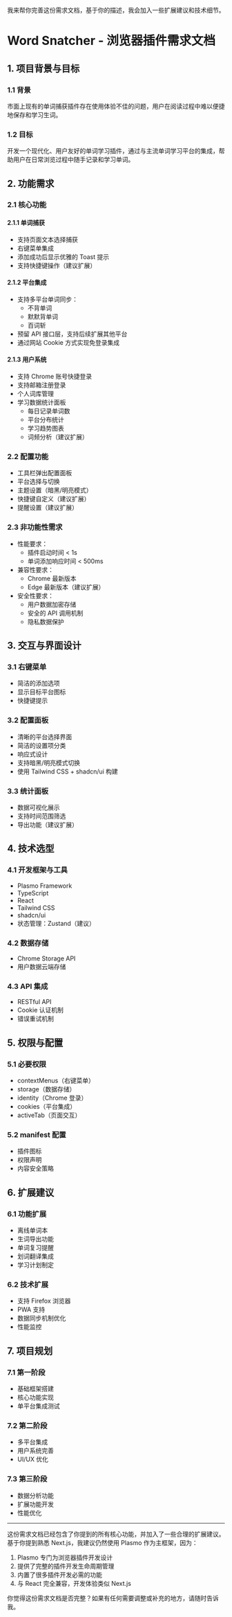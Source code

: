 我来帮你完善这份需求文档，基于你的描述，我会加入一些扩展建议和技术细节。

# Word Snatcher - 浏览器插件需求文档

## 1. 项目背景与目标

### 1.1 背景

市面上现有的单词捕获插件存在使用体验不佳的问题，用户在阅读过程中难以便捷地保存和学习生词。

### 1.2 目标

开发一个现代化、用户友好的单词学习插件，通过与主流单词学习平台的集成，帮助用户在日常浏览过程中随手记录和学习单词。

## 2. 功能需求

### 2.1 核心功能

#### 2.1.1 单词捕获

- 支持页面文本选择捕获
- 右键菜单集成
- 添加成功后显示优雅的 Toast 提示
- 支持快捷键操作（建议扩展）

#### 2.1.2 平台集成

- 支持多平台单词同步：
  - 不背单词
  - 默默背单词
  - 百词斩
- 预留 API 接口层，支持后续扩展其他平台
- 通过网站 Cookie 方式实现免登录集成

#### 2.1.3 用户系统

- 支持 Chrome 账号快捷登录
- 支持邮箱注册登录
- 个人词库管理
- 学习数据统计面板
  - 每日记录单词数
  - 平台分布统计
  - 学习趋势图表
  - 词频分析（建议扩展）

### 2.2 配置功能

- 工具栏弹出配置面板
- 平台选择与切换
- 主题设置（暗黑/明亮模式）
- 快捷键自定义（建议扩展）
- 提醒设置（建议扩展）

### 2.3 非功能性需求

- 性能要求：
  - 插件启动时间 < 1s
  - 单词添加响应时间 < 500ms
- 兼容性要求：
  - Chrome 最新版本
  - Edge 最新版本（建议扩展）
- 安全性要求：
  - 用户数据加密存储
  - 安全的 API 调用机制
  - 隐私数据保护

## 3. 交互与界面设计

### 3.1 右键菜单

- 简洁的添加选项
- 显示目标平台图标
- 快捷键提示

### 3.2 配置面板

- 清晰的平台选择界面
- 简洁的设置项分类
- 响应式设计
- 支持暗黑/明亮模式切换
- 使用 Tailwind CSS + shadcn/ui 构建

### 3.3 统计面板

- 数据可视化展示
- 支持时间范围筛选
- 导出功能（建议扩展）

## 4. 技术选型

### 4.1 开发框架与工具

- Plasmo Framework
- TypeScript
- React
- Tailwind CSS
- shadcn/ui
- 状态管理：Zustand（建议）

### 4.2 数据存储

- Chrome Storage API
- 用户数据云端存储

### 4.3 API 集成

- RESTful API
- Cookie 认证机制
- 错误重试机制

## 5. 权限与配置

### 5.1 必要权限

- contextMenus（右键菜单）
- storage（数据存储）
- identity（Chrome 登录）
- cookies（平台集成）
- activeTab（页面交互）

### 5.2 manifest 配置

- 插件图标
- 权限声明
- 内容安全策略

## 6. 扩展建议

### 6.1 功能扩展

- 离线单词本
- 生词导出功能
- 单词复习提醒
- 划词翻译集成
- 学习计划制定

### 6.2 技术扩展

- 支持 Firefox 浏览器
- PWA 支持
- 数据同步机制优化
- 性能监控

## 7. 项目规划

### 7.1 第一阶段

- 基础框架搭建
- 核心功能实现
- 单平台集成测试

### 7.2 第二阶段

- 多平台集成
- 用户系统完善
- UI/UX 优化

### 7.3 第三阶段

- 数据分析功能
- 扩展功能开发
- 性能优化

---

这份需求文档已经包含了你提到的所有核心功能，并加入了一些合理的扩展建议。基于你提到熟悉 Next.js，我建议仍然使用 Plasmo 作为主框架，因为：

1. Plasmo 专门为浏览器插件开发设计
2. 提供了完整的插件开发生命周期管理
3. 内置了很多插件开发必需的功能
4. 与 React 完全兼容，开发体验类似 Next.js

你觉得这份需求文档是否完整？如果有任何需要调整或补充的地方，请随时告诉我。

